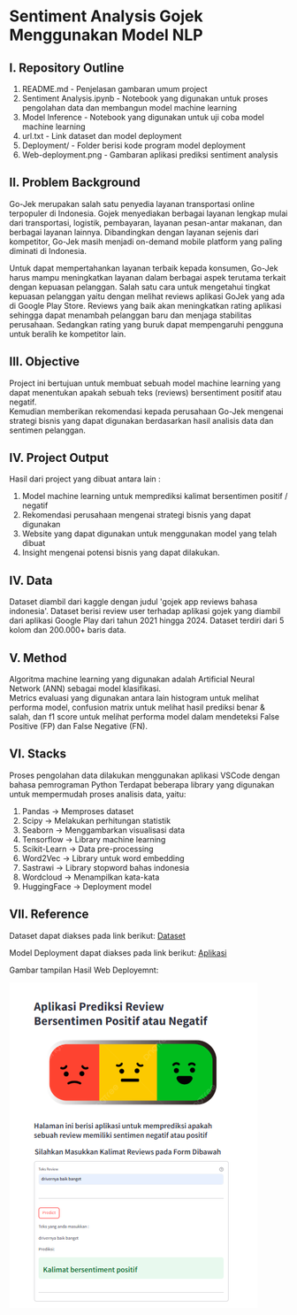 # Sentiment Analysis Gojek Menggunakan Model NLP


## I. Repository Outline
1. README.md - Penjelasan gambaran umum project
2. Sentiment Analysis.ipynb - Notebook yang digunakan untuk proses pengolahan data dan membangun model machine learning
3. Model Inference - Notebook yang digunakan untuk uji coba model machine learning
4. url.txt - Link dataset dan model deployment
5. Deployment/ - Folder berisi kode program model deployment
6. Web-deployment.png - Gambaran aplikasi prediksi sentiment analysis

## II.  Problem Background
Go-Jek merupakan salah satu penyedia layanan transportasi online terpopuler di Indonesia.
Gojek menyediakan berbagai layanan lengkap mulai dari transportasi, logistik, pembayaran, layanan pesan-antar makanan, dan berbagai layanan lainnya.
Dibandingkan dengan layanan sejenis dari kompetitor, Go-Jek masih menjadi on-demand mobile platform yang paling diminati di Indonesia.

Untuk dapat mempertahankan layanan terbaik kepada konsumen, Go-Jek harus mampu meningkatkan layanan dalam berbagai aspek terutama terkait dengan kepuasan pelanggan.
Salah satu cara untuk mengetahui tingkat kepuasan pelanggan yaitu dengan melihat reviews aplikasi GoJek yang ada di Google Play Store.
Reviews yang baik akan meningkatkan rating aplikasi sehingga dapat menambah pelanggan baru dan menjaga stabilitas perusahaan. Sedangkan rating yang buruk dapat mempengaruhi pengguna untuk beralih ke kompetitor lain.

## III. Objective
Project ini bertujuan untuk membuat sebuah model machine learning yang dapat menentukan apakah sebuah teks (reviews) bersentiment positif atau negatif. \
Kemudian memberikan rekomendasi kepada perusahaan Go-Jek mengenai strategi bisnis yang dapat digunakan berdasarkan hasil analisis data dan sentimen pelanggan.

## IV. Project Output
Hasil dari project yang dibuat antara lain :
1. Model machine learning untuk memprediksi kalimat bersentimen positif / negatif
2. Rekomendasi perusahaan mengenai strategi bisnis yang dapat digunakan
3. Website yang dapat digunakan untuk menggunakan model yang telah dibuat
4. Insight mengenai potensi bisnis yang dapat dilakukan.

## IV. Data
Dataset diambil dari kaggle dengan judul 'gojek app reviews bahasa indonesia'. Dataset berisi review user terhadap aplikasi gojek yang diambil dari aplikasi Google Play dari tahun 2021 hingga 2024.
Dataset terdiri dari 5 kolom dan 200.000+ baris data.

## V. Method
Algoritma machine learning yang digunakan adalah Artificial Neural Network (ANN) sebagai model klasifikasi. \
Metrics evaluasi yang digunakan antara lain histogram untuk melihat performa model, confusion matrix untuk melihat hasil prediksi benar & salah, dan f1 score untuk melihat performa model dalam mendeteksi False Positive (FP) dan False Negative (FN).

## VI. Stacks
Proses pengolahan data dilakukan menggunakan aplikasi VSCode dengan bahasa pemrograman Python Terdapat beberapa library yang digunakan untuk mempermudah proses analisis data, yaitu:
1. Pandas -> Memproses dataset
2. Scipy -> Melakukan perhitungan statistik
3. Seaborn -> Menggambarkan visualisasi data
4. Tensorflow -> Library machine learning
5. Scikit-Learn -> Data pre-processing
5. Word2Vec -> Library untuk word embedding
6. Sastrawi -> Library stopword bahas indonesia
7. Wordcloud -> Menampilkan kata-kata
8. HuggingFace -> Deployment model 

## VII. Reference

Dataset dapat diakses pada link berikut:
[Dataset](https://www.kaggle.com/datasets/ucupsedaya/gojek-app-reviews-bahasa-indonesia) 

Model Deployment dapat diakses pada link berikut:
[Aplikasi](https://huggingface.co/spaces/prasetyoaji/Sentiment_Analysis_Gojek) 

Gambar tampilan Hasil Web Deployemnt:

![Tampilan Program](./web-deployment.PNG)

